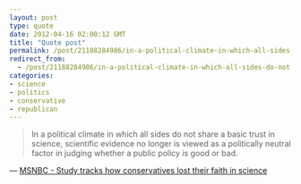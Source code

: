 ```yaml
---
layout: post
type: quote
date: 2012-04-16 02:00:12 GMT
title: "Quote post"
permalink: /post/21188284986/in-a-political-climate-in-which-all-sides-do-not
redirect_from: 
  - /post/21188284986/in-a-political-climate-in-which-all-sides-do-not
categories:
- science
- politics
- conservative
- republican
---
```

<blockquote>In a political climate in which all sides do not share a basic trust in science, scientific evidence no longer is viewed as a politically neutral factor in judging whether a public policy is good or bad.</blockquote>

 — <a href="http://cosmiclog.msnbc.msn.com/_news/2012/03/29/10911111-study-tracks-how-conservatives-lost-their-faith-in-science">MSNBC - Study tracks how conservatives lost their faith in science</a>